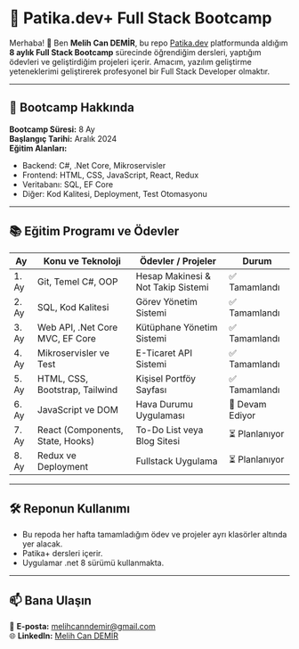 # 📌 Patika.dev+ Full Stack Bootcamp

Merhaba! 👋 Ben **Melih Can DEMİR**, bu repo [Patika.dev](https://www.patika.dev) platformunda aldığım **8 aylık Full Stack Bootcamp** sürecinde öğrendiğim dersleri, yaptığım ödevleri ve geliştirdiğim projeleri içerir. Amacım, yazılım geliştirme yeteneklerimi geliştirerek profesyonel bir Full Stack Developer olmaktır.

---

## 🎯 Bootcamp Hakkında

**Bootcamp Süresi:** 8 Ay  
**Başlangıç Tarihi:** Aralık 2024  
**Eğitim Alanları:**
- Backend: C#, .Net Core, Mikroservisler
- Frontend: HTML, CSS, JavaScript, React, Redux
- Veritabanı: SQL, EF Core
- Diğer: Kod Kalitesi, Deployment, Test Otomasyonu

---

## 📚 Eğitim Programı ve Ödevler

| **Ay**  | **Konu ve Teknoloji**               | **Ödevler / Projeler**             | **Durum**         |
|---------|-------------------------------------|------------------------------------|-------------------|
| 1. Ay   | Git, Temel C#, OOP                  | Hesap Makinesi & Not Takip Sistemi | ✅ Tamamlandı     |
| 2. Ay   | SQL, Kod Kalitesi                   | Görev Yönetim Sistemi              | ✅ Tamamlandı     |
| 3. Ay   | Web API, .Net Core MVC, EF Core     | Kütüphane Yönetim Sistemi          | ✅ Tamamlandı     |
| 4. Ay   | Mikroservisler ve Test              | E-Ticaret API Sistemi              | ✅ Tamamlandı     |
| 5. Ay   | HTML, CSS, Bootstrap, Tailwind      | Kişisel Portföy Sayfası            | ✅ Tamamlandı     |
| 6. Ay   | JavaScript ve DOM                   | Hava Durumu Uygulaması             | 🚀 Devam Ediyor   |
| 7. Ay   | React (Components, State, Hooks)    | To-Do List veya Blog Sitesi        | ⏳ Planlanıyor    |
| 8. Ay   | Redux ve Deployment                 | Fullstack Uygulama                 | ⏳ Planlanıyor    |

---

## 🛠️ Reponun Kullanımı

- Bu repoda her hafta tamamladığım ödev ve projeler ayrı klasörler altında yer alacak.
- Patika+ dersleri içerir.
- Uygulamar .net 8 sürümü kullanmakta.

---

## 📫 Bana Ulaşın

📧 **E-posta:** [melihcanndemir@gmail.com](mailto:melihcanndemir@gmail.com)  
🌐 **LinkedIn:** [Melih Can DEMİR](https://www.linkedin.com/in/-melihcandemir)  
